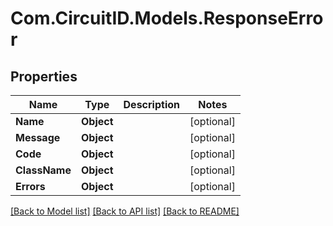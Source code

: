 
# Com.CircuitID.Models.ResponseError

## Properties

Name | Type | Description | Notes
------------ | ------------- | ------------- | -------------
**Name** | **Object** |  | [optional] 
**Message** | **Object** |  | [optional] 
**Code** | **Object** |  | [optional] 
**ClassName** | **Object** |  | [optional] 
**Errors** | **Object** |  | [optional] 

[[Back to Model list]](../README.md#documentation-for-models)
[[Back to API list]](../README.md#documentation-for-api-endpoints)
[[Back to README]](../README.md)

